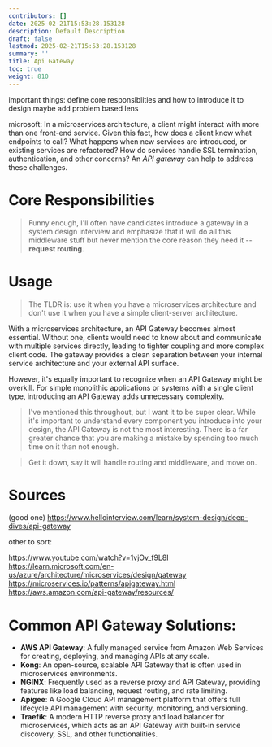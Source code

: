 ```yaml
---
contributors: []
date: 2025-02-21T15:53:28.153128
description: Default Description
draft: false
lastmod: 2025-02-21T15:53:28.153128
summary: ''
title: Api Gateway
toc: true
weight: 810
---
```


important things: define core responsiblities and how to introduce it to design
maybe add problem based lens

microsoft:
In a microservices architecture, a client might interact with more than one front-end service. Given this fact, how does a client know what endpoints to call? What happens when new services are introduced, or existing services are refactored? How do services handle SSL termination, authentication, and other concerns? An *API gateway* can help to address these challenges.

# Core Responsibilities

 > 
 > Funny enough, I'll often have candidates introduce a gateway in a system design interview and emphasize that it will do all this middleware stuff but never mention the core reason they need it -- **request routing**.

# Usage

 > 
 > The TLDR is: use it when you have a microservices architecture and don't use it when you have a simple client-server architecture.

With a microservices architecture, an API Gateway becomes almost essential. Without one, clients would need to know about and communicate with multiple services directly, leading to tighter coupling and more complex client code. The gateway provides a clean separation between your internal service architecture and your external API surface.

However, it's equally important to recognize when an API Gateway might be overkill. For simple monolithic applications or systems with a single client type, introducing an API Gateway adds unnecessary complexity.

 > 
 > I've mentioned this throughout, but I want it to be super clear. While it's important to understand every component you introduce into your design, the API Gateway is not the most interesting. There is a far greater chance that you are making a mistake by spending too much time on it than not enough.

 > 
 > Get it down, say it will handle routing and middleware, and move on.

# Sources

(good one)
https://www.hellointerview.com/learn/system-design/deep-dives/api-gateway

other to sort:

https://www.youtube.com/watch?v=1vjOv_f9L8I
https://learn.microsoft.com/en-us/azure/architecture/microservices/design/gateway
https://microservices.io/patterns/apigateway.html
https://aws.amazon.com/api-gateway/resources/

# Common API Gateway Solutions:

* **AWS API Gateway**: A fully managed service from Amazon Web Services for creating, deploying, and managing APIs at any scale.
* **Kong**: An open-source, scalable API Gateway that is often used in microservices environments.
* **NGINX**: Frequently used as a reverse proxy and API Gateway, providing features like load balancing, request routing, and rate limiting.
* **Apigee**: A Google Cloud API management platform that offers full lifecycle API management with security, monitoring, and versioning.
* **Traefik**: A modern HTTP reverse proxy and load balancer for microservices, which acts as an API Gateway with built-in service discovery, SSL, and other functionalities.
